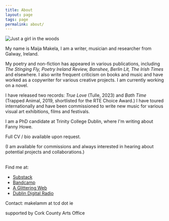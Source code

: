 ```yaml
---
title: About
layout: page
tags: page
permalink: about/
---
```

![Just a girl in the woods](/static/img/maija.jpeg "Maija Mäkelä")

My name is Maija Makela, I am a writer, musician and researcher from Galway, Ireland. 

My poetry and non-fiction has appeared in various publications, including *The Stinging Fly, Poetry Ireland Review, Banshee, Berlin Lit, The Irish Times* and elsewhere. I also write frequent criticism on books and music and have worked as a copywriter for various creative projects. I am currently working on a novel.

I have released two records: *True Love* (Tulle, 2023) and *Bath Time* (Trapped Animal, 2019, shortlisted for the RTE Choice Award.) I have toured internationally and have been commissioned to write new music for various visual art exhibitions, films and festivals. 

I﻿ am a PhD candidate at Trinity College Dublin, where I'm writing about Fanny Howe.

Full CV / bio available upon request.

(I am available for commissions and always interested in hearing about potential projects and collaborations.) 

\
Find me at:

* [Substack](https://mystes.substack.com/)
* [Bandcamp](https://maijasofia.bandcamp.com/)
* [A﻿ Glittering Web](https://www.are.na/maija-sofia/a-glittering-web)
* [Dublin Digital Radio](https://listen.dublindigitalradio.com/resident/invocations)

C﻿ontact: makelamm at tcd dot ie

s﻿upported by Cork County Arts Office